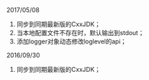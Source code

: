 2017/05/08

1. 同步到同期最新版的CxxJDK；  
2. 当本地配置文件不存在时，默认输出到stdout；  
3. 添加logger对象动态修改loglevel的api；  



2016/09/30  

1. 同步到同期最新版的CxxJDK；

